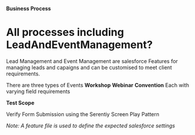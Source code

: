 **Business Process**

# All processes including LeadAndEventManagement?

Lead Management and Event Management are salesforce Features for managing leads and capaigns and can be customised to meet client requirements.

There are three types of Events
**Workshop**
**Webinar**
**Convention**
Each with varying field requirements

**Test Scope**

Verify Form Submission using the Serentiy Screen Play Pattern


*Note: A feature file is used to define the expected salesforce settings*